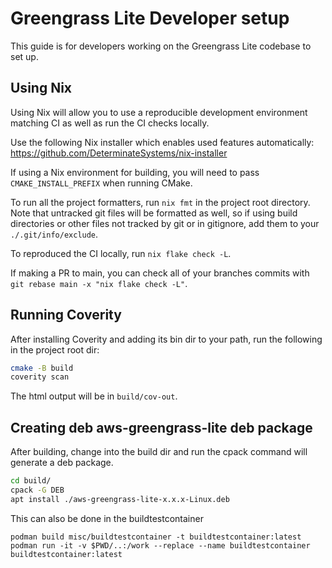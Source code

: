 # Greengrass Lite Developer setup

This guide is for developers working on the Greengrass Lite codebase to set up.

## Using Nix

Using Nix will allow you to use a reproducible development environment matching
CI as well as run the CI checks locally.

Use the following Nix installer which enables used features automatically:
﻿https://github.com/DeterminateSystems/nix-installer

If using a Nix environment for building, you will need to pass
`CMAKE_INSTALL_PREFIX` when running CMake.

To run all the project formatters, run `nix fmt` in the project root directory.
Note that untracked git files will be formatted as well, so if using build
directories or other files not tracked by git or in gitignore, add them to your
`./.git/info/exclude`.

To reproduced the CI locally, run `nix flake check -L`.

If making a PR to main, you can check all of your branches commits with
`git rebase main -x "nix flake check -L"`.

## Running Coverity

After installing Coverity and adding its bin dir to your path, run the following
in the project root dir:

```sh
cmake -B build
coverity scan
```

The html output will be in `build/cov-out`.

## Creating deb aws-greengrass-lite deb package

After building, change into the build dir and run the cpack command will
generate a deb package.

```sh
cd build/
cpack -G DEB
apt install ./aws-greengrass-lite-x.x.x-Linux.deb
```

This can also be done in the buildtestcontainer

```
podman build misc/buildtestcontainer -t buildtestcontainer:latest
podman run -it -v $PWD/..:/work --replace --name buildtestcontainer buildtestcontainer:latest
```
